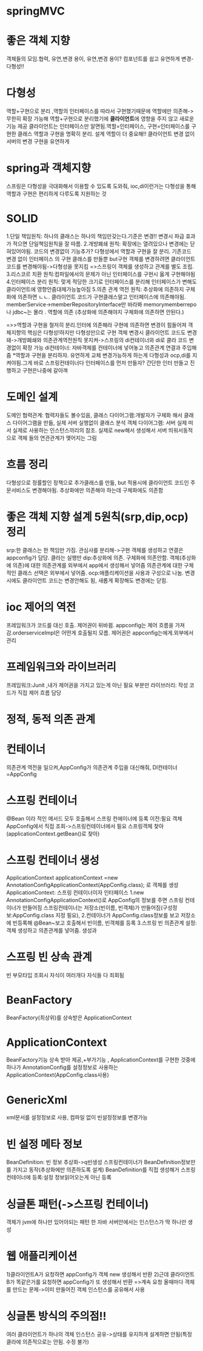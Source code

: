 # springMVC
# 좋은 객체 지향 
  객체들의 모임.협력, 유연,변경 용이,
  유연,변경 용이? 컴포넌트를 쉽고 유연하게 변경-다형성!!
# 다형성
  역할+구현으로 분리 ,역할의 인터페이스를 따라서 구현했기때문에 역할에만 의존해->무한히 확장 가능해
  역할+구현으로 분리했기에 <b>클라이언트</b>에 영향을 주지 않고 새로운 기능 제공
  클라이언트는 인터페이스만 알면됨.역할=인터페이스, 구현=인터페이스를 구현한 클래스
  역할과 구현을 명확히 분리. 설계 역할이 더 중요해!!
  클라이언트 변경 없이 서버의 변경 구현을 유연하게
# spring과 객체지향
  스프링은 다형성을 극대화해서 이용할 수 있도록 도와줘, 
  ioc,di이런거는 다형성을 통해 역할과 구현은 편리하게 다루도록 지원하는 것
  
  # SOLID
  1.단일 책임원칙: 하나의 클래스는 하나의 책임만갖는다.기준은 변경!! 변경시 파급 효과가 적으면 단일책임원칙을 잘 따름.
  2.개방폐쇄 원칙: 확장에는 열려있으나 변경에는 닫혀있어야됨. 코드의 변경없이 기능추가? 다형성에서 역할과 구현을 잘 분리.
    기존코드 변경 없이 인터페이스 의 구현 클래스를 만들뿐 
    but구현 객체를 변경하려면 클라이언트 코드를 변경해야됨->다형성을 못지킴 =>스프링이 객체를 생성하고 관계를 별도 조립.
  3.리스코르 치환 원칙:컴파일에서의 문제가 아닌 인터페이스를 구현시 옳게 구현해야됨
  4.인터페이스 분리 원칙: 맞게 적당한 크기로 인터페이스를 분리해 인터페이스가 변해도 클라이언트에 영향안줌대체가능높아짐
  5.의존 관계 역전 원칙: 추상화에 의존하지 구체화에 의존하면 ㄴㄴ. 클라이언트 코드가 구현클래스말고 인터페이스에 의존해야됨. memberService->memberRepositoryInterface만 바라봐 memorymemberrepo나 jdbc~는 몰라 . 역할에 의존 (추상화에 의존해야지 구체화에 의존하면 안된다.)
  
  =>>역할과 구현을 철저히 분리.인터에 의존해라 구현에 의존하면 변경이 힘들어져
  객체지향의 핵심은 다형성!하지만 다형성만으로 구현 객체 변경시 클라이언트 코드도 변경돼->개방폐쇄와 의존관계역전원칙 못지켜->스프링의 di컨테이너와 di로 클라 코드 변경없이 확장 가능
  di컨테이너: 자바객체를 컨테이너에 넣어놓고 의존관계 연결과 주입해줌
  *역할과 구현을 분리하자. 유연하게 교체 변경가능하게 하는게 다형성과 ocp,di를 지켜야됨.그게 바로 스프링컨테이너다
  인터페이스를 먼저 만들자? 간단한 인터 만들고 진행하고 구현은나중에 갈아껴
   
  
 # 도메인 설계
 도메인 협력관계: 협력자들도 볼수있음, 
 클래스 다이어그램:개발자가 구체화 해서 클래스 다이어그램을 만듦, 실제 서버 실행없이 클래스 분석 
 객체 다이어그램: 서버 실제 떠서 실제로 사용하는 인스턴스끼리의 참조. 실제로 new해서 생성해서 서버 띄워서동적으로 객체   들의 연관관계가 맺어지는 그림
 
 # 흐름 정리
  다형성으로 정률할인 정책으로 추가클래스를 만듦, but 적용시에 클라이언트 코드인 주문서비스도 변경해야됨.
  추상화에만 의존해야 하는데 구체화에도 의존함
  
  # 좋은 객체 지향 설계 5원칙(srp,dip,ocp) 정리
  srp:한 클래스는 한 책임만 가짐. 관심사를 분리해->구현 객체를 생성하고 연결은 appconfig가 담당. 클라는 실행만
  dip:추상화에 의존. 구체화에 의존안함. 객체(추상화에 의존)에 대한 의존관계를 외부에서 app에서 생성해서 넣어줌
    의존관계에 대한 구체적인 클래스 선택은 외부에서 넣어줌. 
  ocp:애플리케이션을 사용과 구성으로 나눔. 변경시에도 클라이언트 코드는 변경안해도 됨, 새롭게 확장해도 변경에는 닫힘.
  
  # ioc 제어의 역전
  프레임워크가 코드를 대신 호출. 제어권이 뒤바뀜. appconfig는 제어 흐름을 가져감.orderserviceImpl은 어떤게 호출될지 모름. 제어권은 appconfig는에게.외부에서 관리
  
  # 프레임워크와 라이브러리
  프레임워크:Junit ,내가 제어권을 가지고 있는게 아닌 필요 부분만
  라이브러리: 작성 코드가 직접 제어 흐름 담당
  # 정적, 동적 의존 관계
  
  # 컨테이너
  의존관계 역전을 일으켜,AppConfig가 의존관계 주입을 대신해줘, DI컨테이너=AppConfig
  
  #  스프링 컨테이너
  @Bean 이라 적인 메서드 모두 호출해서 스프링 컨에이너에 등록
  이전:필요 객체 AppConfig에서 직접 조회->스프링컨테이너에서 필요 스프링객체 찾아(applicationContext.getBean()로 찾아)
  # 스프링 컨테이너 생성
  ApplicationContext applicationContext =new AnnotationConfigApplicationContext(AppConfig.class); 로 객체를 생성
  ApplicationContext: 스프링 컨테이너이자 인터페이스
  1.new AnnotationConfigApplicationContext()로 AppConfig의 정보를 주면 스프링 컨테이너가 만들어짐
    스프링컨테이너는 저장소(빈이름, 빈객체)가 만들어짐(구성정보:AppConfig.class 지정 필요),
  2.컨테이너가 AppConfig.class정보를 보고 저장소에 빈등록해 @Bean~보고 호출해서 빈이름, 빈객체를 등록
  3.스프링 빈 의존관계 설정:객체 생성하고 의존관계를 넣어줌. 생성과 
  
  # 스프링 빈 상속 관계
  빈 부모타입 조회시 자식이 여러개다 자식들 다 죄회됨
  
  # BeanFactory 
  BeanFactory(최상위)를 상속받은 ApplicationContext
  # ApplicationContext
  BeanFactory기능 상속 받아 제공,+부가기능    , ApplicationContext를 구현한 것중에 하나가 AnnotationConfig를 설정정보로 사용하는 ApplicationContext(AppConfig.class사용)
  
  # GenericXml
  xml문서를 설정정보로 사용, 컴파일 없이 빈설정정보를 변경가능
  
  # 빈 설정 메타 정보
  BeanDefinition: 빈 정보 추상화->q빈생성
  스프링컨테이너가 BeanDefinition정보만를 가지고 동작(추상화에만 의존하도록 설계)
  BeanDefinition를 직접 생성해거 스프링 컨테이너에 등록:설정 정보읽어오는게 아닌 등록
  
  # 싱글톤 패턴(->스프링 컨테이너)
  객체가 jvm에 하나만 있어야되는 패턴
  한 자바 서버안에서는 인스턴스가 딱 하나만 생성
  
  # 웹 애플리케이션 
  1)클라이언트A가 요청하면 appConfig가 객체 new 생성해서 반환
  2)근데 클라이언트B가 똑같은거를 요청하면 appConfig가 또 생성해서 반환
  =>계속 요청 올때마다 객체를 만드는 문제->이미 만들어진 객체 인스턴스를 공유해서 사용
  
  # 싱글톤 방식의 주의점!!
  여러 클라이언트가 하나의 객체 인스턴스 공유->상태를 유지하게 설계하면 안됨(특정 클라에 의존적으로는 안됨. 수정 불가)

  
  
  
  
  
  
  

